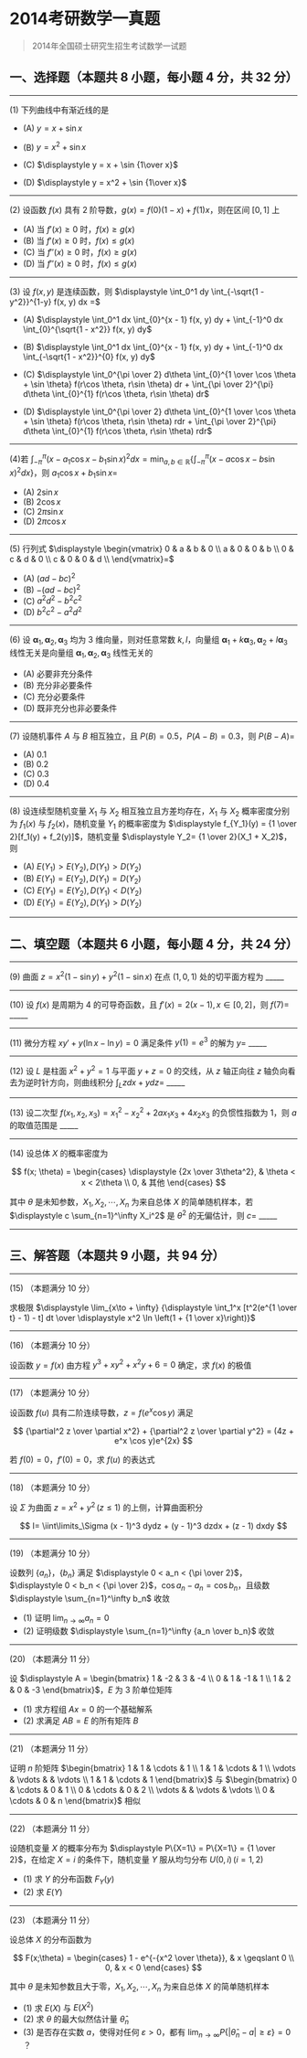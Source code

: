 # 2014考研数学一真题

[annotation]: <id> (c64829dd-f7b5-4021-9745-6cdf49d9a014)
[annotation]: <status> (public)
[annotation]: <create_time> (2021-03-07 21:59:52)
[annotation]: <category> (数学理论)
[annotation]: <tags> (考研数学)
[annotation]: <comments> (true)
[annotation]: <topic> (考研数学一真题)
[annotation]: <index> (-2014)
[annotation]: <url> (http://blog.ccyg.studio/article/c64829dd-f7b5-4021-9745-6cdf49d9a014)

> 2014年全国硕士研究生招生考试数学一试题

## 一、选择题（本题共 8 小题，每小题 4 分，共 32 分）

---

(1) 下列曲线中有渐近线的是

- (A) $y = x + \sin x$

- (B) $y = x^2 + \sin x$

- (C) $\displaystyle y = x + \sin {1\over x}$

- (D) $\displaystyle y = x^2 + \sin {1\over x}$

---

(2) 设函数 $f(x)$ 具有 $2$ 阶导数，$g(x) = f(0)(1 - x) + f(1)x$，则在区间 $[0, 1]$ 上

- (A) 当 $f'(x) \geqslant 0$ 时，$f(x) \geqslant g(x)$
- (B) 当 $f'(x) \geqslant 0$ 时，$f(x) \leqslant g(x)$
- (C) 当 $f''(x) \geqslant 0$ 时，$f(x) \geqslant g(x)$
- (D) 当 $f''(x) \geqslant 0$ 时，$f(x) \leqslant g(x)$

---

(3) 设 $f(x,y)$ 是连续函数，则 $\displaystyle \int_0^1 dy \int_{-\sqrt{1 - y^2}}^{1-y} f(x, y) dx =$

- (A) $\displaystyle \int_0^1 dx \int_{0}^{x - 1} f(x, y) dy + \int_{-1}^0 dx \int_{0}^{\sqrt{1 - x^2}} f(x, y) dy$

- (B) $\displaystyle \int_0^1 dx \int_{0}^{x - 1} f(x, y) dy + \int_{-1}^0 dx \int_{-\sqrt{1 - x^2}}^{0} f(x, y) dy$

- (C) $\displaystyle \int_0^{\pi \over 2} d\theta \int_{0}^{1 \over \cos \theta + \sin \theta} f(r\cos \theta, r\sin \theta) dr + \int_{\pi \over 2}^{\pi} d\theta \int_{0}^{1} f(r\cos \theta, r\sin \theta) dr$

- (D) $\displaystyle \int_0^{\pi \over 2} d\theta \int_{0}^{1 \over \cos \theta + \sin \theta} f(r\cos \theta, r\sin \theta) rdr + \int_{\pi \over 2}^{\pi} d\theta \int_{0}^{1} f(r\cos \theta, r\sin \theta) rdr$

---

(4)若 $\displaystyle \int_{-\pi}^\pi (x - a_1 \cos x - b_1 \sin x)^2 dx = \min_{a, b\in \mathbb{R}} \left\{\int_{-\pi}^\pi (x - a \cos x - b \sin x)^2 dx \right\}$，则 $a_1 \cos x + b_1 \sin x =$

- (A) $2 \sin x$
- (B) $2 \cos x$
- (C) $2 \pi \sin x$
- (D) $2 \pi \cos x$

---

(5) 行列式 $\displaystyle \begin{vmatrix} 0 & a & b & 0 \\ a & 0 & 0 & b \\ 0 & c & d & 0 \\ c & 0 & 0 & d \\ \end{vmatrix}=$

- (A) $(ad - bc)^2$
- (B) $-(ad - bc)^2$
- (C) $a^2d^2 - b^2c^2$
- (D) $b^2c^2 - a^2d^2$

---

(6) 设 $\boldsymbol{\alpha}_1,\boldsymbol{\alpha}_2,\boldsymbol{\alpha}_3$ 均为 $3$ 维向量，则对任意常数 $k,l$，向量组 $\boldsymbol{\alpha}_1 + k\boldsymbol{\alpha}_3, \boldsymbol{\alpha}_2 + l\boldsymbol{\alpha}_3$ 线性无关是向量组 $\boldsymbol{\alpha}_1,\boldsymbol{\alpha}_2,\boldsymbol{\alpha}_3$ 线性无关的

- (A) 必要非充分条件
- (B) 充分非必要条件
- (C) 充分必要条件
- (D) 既非充分也非必要条件

---

(7) 设随机事件 $A$ 与 $B$ 相互独立，且 $P(B) = 0.5$，$P(A - B) = 0.3$，则 $P(B - A) =$

- (A) $0.1$
- (B) $0.2$
- (C) $0.3$
- (D) $0.4$

---

(8) 设连续型随机变量 $X_1$ 与 $X_2$ 相互独立且方差均存在，$X_1$ 与 $X_2$ 概率密度分别为 $f_1(x)$ 与 $f_2(x)$，随机变量 $Y_1$ 的概率密度为 $\displaystyle f_{Y_1}(y) = {1 \over 2}[f_1(y) + f_2(y)]$，随机变量 $\displaystyle Y_2= {1 \over 2}(X_1 + X_2)$，则

- (A) $E(Y_1) > E(Y_2), D(Y_1) > D(Y_2)$
- (B) $E(Y_1) = E(Y_2), D(Y_1) = D(Y_2)$
- (C) $E(Y_1) = E(Y_2), D(Y_1) < D(Y_2)$
- (D) $E(Y_1) = E(Y_2), D(Y_1) > D(Y_2)$

---

## 二、填空题（本题共 6 小题，每小题 4 分，共 24 分）

---

(9) 曲面 $z=x^2(1 - \sin y) + y^2 (1 - \sin x)$ 在点 $(1,0, 1)$ 处的切平面方程为  \_\_\_\_\_

---

(10) 设 $f(x)$ 是周期为 $4$ 的可导奇函数，且 $f'(x) = 2(x-1),x \in [0,2]$，则 $f(7)=$  \_\_\_\_\_

---

(11) 微分方程 $xy'+ y (\ln x - \ln y) = 0$ 满足条件 $y(1) =e^3$ 的解为 $y=$  \_\_\_\_\_


---

(12) 设 $L$ 是柱面 $x^2 + y^2 = 1$ 与平面 $y + z =0$ 的交线，从 $z$ 轴正向往 $z$ 轴负向看去为逆时针方向，则曲线积分 $\displaystyle \int_L zdx + ydz =$  \_\_\_\_\_

---

(13) 设二次型 $f(x_1,x_2,x_3) =x_1^2 - x_2^2 + 2ax_1x_3 + 4x_2x_3$ 的负惯性指数为 $1$，则 $a$ 的取值范围是  \_\_\_\_\_

---

(14) 设总体 $X$ 的概率密度为

$$
f(x; \theta) = \begin{cases} \displaystyle
{2x \over 3\theta^2}, & \theta < x < 2\theta \\
0, & 其他
\end{cases}
$$

其中 $\theta$ 是未知参数，$X_1,X_2, \cdots, X_n$ 为来自总体 $X$ 的简单随机样本，若 $\displaystyle c \sum_{n=1}^\infty X_i^2$ 是 $\theta^2$ 的无偏估计，则 $c=$  \_\_\_\_\_

---

## 三、解答题（本题共 9 小题，共 94 分）

---

(15) （本题满分 10 分）

求极限 $\displaystyle \lim_{x\to + \infty} {\displaystyle \int_1^x [t^2(e^{1 \over t} - 1) - t] dt \over \displaystyle x^2 \ln \left(1 + {1 \over x}\right)}$

---

(16) （本题满分 10 分）

设函数 $y = f(x)$ 由方程 $y^3 + xy^2 + x^2 y + 6 = 0$ 确定，求 $f(x)$ 的极值

---

(17) （本题满分 10 分）

设函数 $f(u)$ 具有二阶连续导数，$z = f(e^x\cos y)$ 满足

$$
{\partial^2 z \over \partial x^2} + {\partial^2 z \over \partial y^2} = (4z + e^x \cos y)e^{2x}
$$

若 $f(0) = 0$，$f'(0) =0$，求 $f(u)$ 的表达式

---

(18) （本题满分 10 分）

设 $\Sigma$ 为曲面 $z = x^2 + y^2 \, (z \leqslant 1)$ 的上侧，计算曲面积分

$$
I= \iint\limits_\Sigma (x - 1)^3 dydz + (y - 1)^3 dzdx + (z - 1) dxdy
$$

---

(19) （本题满分 10 分）

设数列 $\{a_n\}$，$\{b_n\}$ 满足 $\displaystyle 0 < a_n < {\pi \over 2}$，$\displaystyle 0 < b_n < {\pi \over 2}$，$\cos a_n - a_n = \cos b_n$，且级数 $\displaystyle \sum_{n=1}^\infty b_n$ 收敛

- (1) 证明 $\displaystyle \lim_{n\to \infty} a_n = 0$
- (2) 证明级数 $\displaystyle \sum_{n=1}^\infty {a_n \over b_n}$ 收敛

---

(20) （本题满分 11 分）

设  $\displaystyle A = \begin{bmatrix} 1 & -2 & 3 & -4 \\ 0 & 1 & -1 & 1 \\ 1 & 2 & 0 & -3 \end{bmatrix}$，$E$ 为 $3$ 阶单位矩阵

- (1) 求方程组 $Ax=0$ 的一个基础解系
- (2) 求满足 $AB=E$ 的所有矩阵 $B$

---

(21) （本题满分 11 分）

证明 $n$ 阶矩阵  $\begin{bmatrix} 1 & 1 & \cdots & 1 \\ 1 & 1 & \cdots & 1 \\ \vdots & \vdots &  & \vdots  \\ 1 & 1 & \cdots & 1  \end{bmatrix}$ 与 $\begin{bmatrix} 0 & \cdots & 0 & 1 \\ 0 & \cdots & 0 & 2 \\ \vdots &  & \vdots & \vdots  \\ 0 & \cdots & 0 & n  \end{bmatrix}$ 相似

---

(22) （本题满分 11 分）

设随机变量 $X$ 的概率分布为 $\displaystyle P\{X=1\} = P\{X=1\} = {1 \over 2}$，在给定 $X=i$ 的条件下，随机变量 $Y$ 服从均匀分布 $U(0,i) \, (i = 1,2)$

- (1) 求 $Y$ 的分布函数 $F_Y(y)$
- (2) 求 $E(Y)$

---

(23) （本题满分 11 分）

设总体 $X$ 的分布函数为

$$
F(x;\theta) = \begin{cases}
1 - e^{-{x^2 \over \theta}}, & x \geqslant 0 \\
0, & x < 0
\end{cases}
$$

其中 $\theta$ 是未知参数且大于零，$X_1, X_2, \cdots, X_n$ 为来自总体 $X$ 的简单随机样本

- (1) 求 $E(X)$ 与 $E(X^2)$
- (2) 求 $\theta$ 的最大似然估计量 $\hat{\theta}_n$
- (3) 是否存在实数 $a$，使得对任何 $\varepsilon > 0$，都有 $\displaystyle \lim_{n\to \infty} P\{|\hat{\theta}_n - a| \geqslant \varepsilon \} = 0$ ？